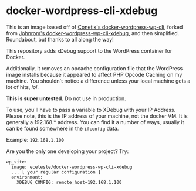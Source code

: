 # docker-wordpress-cli-xdebug

This is an image based off of [Conetix's docker-wordpress-wp-cli](https://github.com/conetix/docker-wordpress-wp-cli), forked from [Johnrom's docker-wordpress-wp-cli-xdebug](https://github.com/johnrom/docker-wordpress-wp-cli-xdebug), and then simplified. Roundabout, but thanks to all along the way!

This repository adds xDebug support to the WordPress container for Docker.

Additionally, it removes an opcache configuration file that the WordPress image installs because it appeared to affect PHP Opcode Caching on my machine. You shouldn't notice a difference unless your local machine gets a lot of hits, *lol*.

**This is super untested.** Do not use in production.

To use, you'll have to pass a variable to XDebug with your IP Address. Please note, this is the IP address of your machine, not the docker VM. It is generally a 192.168.\* address. You can find it a number of ways, usually it can be found somewhere in the `ifconfig` data.

Example: `192.168.1.100`

Are you the only one developing your project? Try:

```
wp_site:
  image: eceleste/docker-wordpress-wp-cli-xdebug
  ... [ your regular configuration ]
  environment:
    XDEBUG_CONFIG: remote_host=192.168.1.100
```
